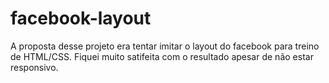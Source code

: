 # facebook-layout
A proposta desse projeto era tentar imitar o layout do facebook para treino de HTML/CSS. Fiquei muito satifeita com o resultado apesar de não estar responsivo. 
